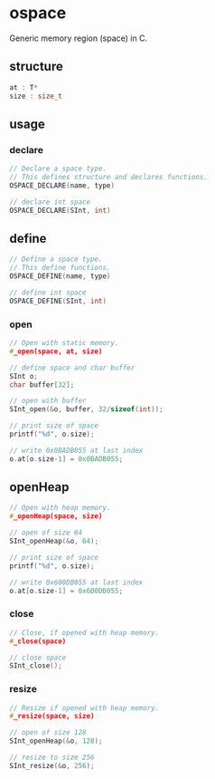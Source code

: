 # ospace

Generic memory region (space) in C.


## structure

```c
at : T*
size : size_t
```


## usage

### declare

```c
// Declare a space type.
// This defines structure and declares functions.
OSPACE_DECLARE(name, type)
```

```c
// declare int space
OSPACE_DECLARE(SInt, int)
```


## define

```c
// Define a space type.
// This define functions.
OSPACE_DEFINE(name, type)
```

```c
// define int space
OSPACE_DEFINE(SInt, int)
```


### open

```c
// Open with static memory.
#_open(space, at, size)

```

```c
// define space and char buffer
SInt o;
char buffer[32];

// open with buffer
SInt_open(&o, buffer, 32/sizeof(int));

// print size of space
printf("%d", o.size);

// write 0x0BADB055 at last index
o.at[o.size-1] = 0x0BADB055;
```


## openHeap

```c
// Open with heap memory.
#_openHeap(space, size)
```

```c
// open of size 64
SInt_openHeap(&o, 64);

// print size of space
printf("%d", o.size);

// write 0x600DB055 at last index
o.at[o.size-1] = 0x600DB055;
```


### close

```c
// Close, if opened with heap memory.
#_close(space)
```

```c
// close space
SInt_close();
```


### resize

```c
// Resize if opened with heap memory.
#_resize(space, size)
```

```c
// open of size 128
SInt_openHeap(&o, 128);

// resize to size 256
SInt_resize(&o, 256);
```
